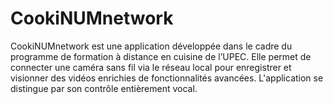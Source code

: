 # CookiNUMnetwork
CookiNUMnetwork est une application développée dans le cadre du programme de formation à distance en cuisine de l’UPEC. Elle permet de connecter une caméra sans fil via le réseau local pour enregistrer et visionner des vidéos enrichies de fonctionnalités avancées. L'application se distingue par son contrôle entièrement vocal.
